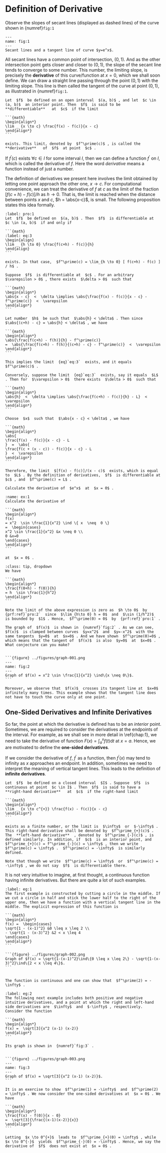 ```{index} differentiable functions
```
```{index} derivative
```
```{index} one-sided derivatives
```
```{index} infinite derivative
```
```{index} right-hand derivative
```
```{index} left-hand derivative
```
# Definition of Derivative

Observe the slopes of secant lines (displayed as dashed lines) of the curve shown in {numref}`fig:1`
```{figure} ../figures/secant-lines-and-a-tangent-line.png
---
name: fig:1
---
Secant lines and a tangent line of curve $y=e^x$.
```


All secant lines have a common point of intersection, $(0, 1)$. And as the other intersection point gets closer and closer to $(0, 1)$, the slope of the secant line tends to converge to some number. This number, the limiting slope, is precisely the **derivative** of this curve/function at $x=0$, which we shall soon define. We can draw a straight line passing through the point $(0,1)$ with the limiting slope. This line is then called the tangent of the curve at point $(0,1)$, as illustrated in {numref}`fig:1`.


````{prf:definition}
Let  $f$  be defined on an open interval  $(a, b)$ , and let  $c \in (a, b)$  an interior point. Then  $f$  is said to be  **differentiable**   at  $c$  if the limit

```{math}
\begin{align*}
\lim _ {x \to c} \frac{f(x) - f(c)}{x - c}
\end{align*}
```

exists. This limit, denoted by  $f^\prime(c)$ , is called the  **derivative**   of  $f$  at point  $c$ .
````

If $f^\prime(c)$ exists $\forall c \in I$ for some interval $I$, then we can define a function $f^\prime$ on $I$, which is called the derivative of $f$. Here the word *derivative* means a function instead of just a number.


The definition of derivatives we present here involves the limit obtained by letting one point approach the other one, $x \to c$. For computational convenience, we can treat the derivative of $f$ at $c$ as the limit of the fraction $[ f(c+h) - f(c) ] / h$ as $h \to 0$. That is, the limit is reached when the distance between points $x$ and $c$, $h = \abs{x-c}$, is small. The following proposition states this idea formally.


````{prf:proposition}
:label: pro:1
Let  $f$  be defined on  $(a, b)$ . Then  $f$  is differentiable at  $c \in (a, b)$  if and only if

```{math}
:label: eq:3
\begin{align}
\lim _ {h \to 0} \frac{f(c+h) - f(c)}{h}
\end{align}
```

exists. In that case,  $f^\prime(c) = \lim_{h \to 0} [ f(c+h) - f(c) ] / h$ .
````

````{prf:proof}
Suppose  $f$  is differentiable at  $c$ . For an arbitrary  $\varepsilon > 0$ , there exists  $\delta > 0$  such that

```{math}
\begin{align*}
\abs{x - c}  <  \delta \implies \abs{\frac{f(x) - f(c)}{x - c} - f^\prime(c)}  <  \varepsilon
\end{align*}
```

Let number  $h$  be such that  $\abs{h} < \delta$ . Then since  $\abs{(c+h) - c} = \abs{h} < \delta$ , we have

```{math}
\begin{align*}
\abs{\frac{f(c+h) - f(h)}{h} - f^\prime(c)}
=  \abs{\frac{f(c+h) - f(h)}{(c+h) - c} - f^\prime(c)}  <  \varepsilon
\end{align*}
```

This implies the limit  {eq}`eq:3`  exists, and it equals  $f^\prime(c)$ .

Conversely, suppose the limit  {eq}`eq:3`  exists, say it equals  $L$ . Then for  $\varepsilon > 0$  there exists  $\delta > 0$  such that

```{math}
\begin{align*}
\abs{h}  <  \delta \implies \abs{\frac{f(c+h) - f(c)}{h} - L}  <  \varepsilon
\end{align*}
```

Choose  $x$  such that  $\abs{x - c} < \delta$ , we have

```{math}
\begin{align*}
\abs{
\frac{f(x) - f(c)}{x - c} - L
}  =  \abs{
\frac{f(c + (x - c)) - f(c)}{x - c} - L
}  <  \varepsilon
\end{align*}
```

Therefore, the limit  $[f(x) - f(c)]/(x - c)$  exists, which is equal to  $L$ . By the definition of derivatives,  $f$  is differentiable at  $c$ , and  $f^\prime(c) = L$ .
````

````{admonition} Exercise 2
Calculate the derivative of  $e^x$  at  $x = 0$ .
````

````{admonition} Exercise 3
:name: ex:1
Calculate the derivative of

```{math}
\begin{align*}
f(x)
= x^2  \sin \frac{1}{x^2} \ind \{ x  \neq  0 \}
=  \begin{cases}
x^2 \sin \frac{1}{x^2} &x \neq 0 \\
0 &x=0
\end{cases}
\end{align*}
```

at  $x = 0$ .
````

````{admonition} Solution
:class: tip, dropdown
We have

```{math}
\begin{align*}
\frac{f(0+h) - f(0)}{h}
= h  \sin \frac{1}{h^2}
\end{align*}
```

Note the limit of the above expression is zero as  $h \to 0$  by  {prf:ref}`pro:2`  since  $\lim_{h\to 0} h = 0$  and  $\sin (1/h^2)$  is bounded by  $1$ . Hence,  $f^\prime(0) = 0$  by  {prf:ref}`pro:1` .

The graph of  $f(x)$  is shown in  {numref}`fig:2` . As we can see,  $f(x)$  is clamped between curves  $y=x^2$  and  $y=-x^2$  with the same tangents  $y=0$  at  $x=0$ . And we have shown  $f^\prime(0)=0$ , which means that the tangent of  $f(x)$  is also  $y=0$  at  $x=0$ . What conjecture can you make?


```{figure} ../figures/graph-001.png
---
name: fig:2
---
Graph of $f(x) = x^2 \sin \frac{1}{x^2} \ind\{x \neq 0\}$.
```

Moreover, we observe that  $f(x)$  crosses its tangent line at  $x=0$  infinitely many times. This example shows that the tangent line does not have to touch the curve only at one point.
````
## One-Sided Derivatives and Infinite Derivatives

So far, the point at which the derivative is defined has to be an *interior* point. Sometimes, we are required to consider the derivatives at the endpoints of the interval. For example, as we shall see in more detail in \ref{chap:1}, we need to take the derivative of function $F(x) = \int_a^x f(t) \mathrm{d}t$ at $x=a$. Hence, we are motivated to define the **one-sided derivatives**.

If we consider the derivative of $f$, $f^\prime$ as a function, then $f^\prime(x)$ may tend to infinity as $x$ approaches an endpoint. In addition, sometimes we need to interpret the meaning of vertical tangent lines. This leads to the definition of **infinite derivatives**.


````{prf:definition}
Let  $f$  be defined on a closed interval  $I$ . Suppose  $f$  is continuous at point  $c \in I$ . Then  $f$  is said to have a  **right-hand derivative**   at  $c$  if the right-hand limit

```{math}
\begin{align*}
\lim _ {x \to c^{+}} \frac{f(x) - f(c)}{x - c}
\end{align*}
```

exists as a finite number, or the limit is  $\infty$  or  $-\infty$ . This right-hand derivative shall be denoted by  $f^\prime_{+}(c)$ . The  **left-hand derivative**  , denoted by  $f^\prime_{-}(c)$ , is defined similarly. In addition, if  $c$  is an interior point, and  $f^\prime_{+}(c) = f^\prime_{-}(c) = \infty$ , then we write  $f^\prime(c) = \infty$ .  $f^\prime(c) = -\infty$  is similarly defined.
````

````{prf:remark}
Note that though we write  $f^\prime(c) = \infty$  or  $f^\prime(c) = -\infty$ , we do not say  $f$  is differentiable there.
````

It is not very intuitive to imagine, at first thought, a continuous function having infinite derivatives. But there are quite a lot of such examples.


````{prf:example}
:label: eg:1
The first example is constructed by cutting a circle in the middle. If we cut a circle in half and stick the lower half to the right of the upper one, then we have a function with a vertical tangent line in the middle. The explicit expression of this function is

```{math}
\begin{align*}
f(x) =  \begin{cases}
\sqrt{1 - (x-1)^2} &0 \leq x \leq 2 \\
- \sqrt{1 - (x-3)^2} &2 < x \leq 4
\end{cases}
\end{align*}
```

```{figure} ../figures/graph-002.png
Graph of $f(x) = \sqrt{1-(x-1)^2}\ind\{0 \leq x \leq 2\} - \sqrt{1-(x-3)^2}\ind\{2 < x \leq 4\}$.
```


The function is continuous and one can show that  $f^\prime(2) = -\infty$ .
````

````{prf:example}
:label: eg:2
The following next example includes both positive and negative intuitive derivatives, and a point at which the right and left-hand side derivatives are  $\infty$  and  $-\infty$ , respectively. Consider the function

```{math}
\begin{align*}
f(x) =  \sqrt[3]{x^2 (x-1) (x-2)}
\end{align*}
```

Its graph is shown in  {numref}`fig:3` .


```{figure} ../figures/graph-003.png
---
name: fig:3
---
Graph of $f(x) = \sqrt[3]{x^2 (x-1) (x-2)}$.
```

It is an exercise to show  $f^\prime(1) = -\infty$  and  $f^\prime(2) = \infty$ . We now consider the one-sided derivatives at  $x = 0$ . We have

```{math}
\begin{align*}
\frac{f(x) - f(0)}{x - 0}
=  \sqrt[3]{\frac{(x-1)(x-2)}{x}}
\end{align*}
```

Letting  $x \to 0^{+}$  leads to  $f^\prime_{+}(0) = \infty$ , while  $x \to 0^{-}$  yields  $f^\prime_{-}(0) = -\infty$ . Hence, we say the derivative of  $f$  does not exist at  $x = 0$ .
````
